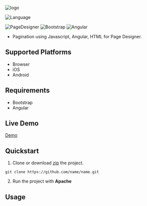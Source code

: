 ![logo](https://drive.google.com/uc?export=view&id=14wN29WYsiuDWQWZ5MqpSoAisfh6cU1Nv)

![Language](https://img.shields.io/badge/Language-JS-blue.svg)

![PageDesigner](https://img.shields.io/badge/PageDesigner-^18.0.0-blue.svg)
![Bootstrap](https://img.shields.io/badge/Bootstrap-^4.0.0-blue.svg)
![Angular](https://img.shields.io/badge/Angular-^1.5.8-blue.svg)

* Pagination using Javascript, Angular, HTML for Page Designer.

## Supported Platforms

- Browser
- iOS
- Android

## Requirements

- Bootstrap
- Angular


## Live Demo

[Demo](https://www.google.co.th)


## Quickstart

1. Clone or download [zip](https://github.com/N04A/pa-pagination/archive/master.zip) the project.
```
git clone https://github.com/name/name.git
```

2. Run the project with **Apache**

## Usage


